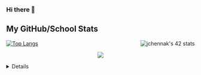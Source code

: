 ### Hi there 👋

## **My GitHub/School Stats**
<!-- <a href="https://github.com/oakoudad/badge42"><img align='right' src="https://badge.mediaplus.ma/darkblue/jchennak" alt="jchennak's 42 stats" /></a> -->
<a href="https://github.com/oakoudad/badge42"><img align='right' src="https://badge.mediaplus.ma/darkblue/jchennak" alt="jchennak's 42 stats" /></a>
[![Top Langs](https://github-readme-stats.vercel.app/api/top-langs/?username=thejewels00&theme=ayu-mirage&hide=html,makefile,css&exclude_repo=Yona2.0,Nand2Tetris&langs_count=6)](https://github.com/thejewels00/github-readme-stats)
<p align="center">
  <a href="https://github.com/thejewels00">
    <img src="https://komarev.com/ghpvc/?username=thejewels00&color=blue&style=flat)" />
  </a>
</p>
<details>
<p align="center">
  <a href="https://github.com/thejewels00">
    <img src="http://github-profile-summary-cards.vercel.app/api/cards/profile-details?username=thejewels00&theme=transparent" />
  </a>
  <a href="https://github.com/thejewels00">
    <img src="https://github-readme-streak-stats.herokuapp.com/?user=thejewels00&hide_border=true&card_width=338&theme=transparent" />
  </a>
  <a href="https://github.com/thejewels00">
    <img src="http://github-profile-summary-cards.vercel.app/api/cards/stats?username=thejewels00&theme=transparent" />
  </a>
</p>
</details>


<!--
**thejewels00/thejewels00** is a ✨ _special_ ✨ repository because its `README.md` (this file) appears on your GitHub profile.

Here are some ideas to get you started:

- 🔭 I’m currently working on ...
- 🌱 I’m currently learning ...
- 👯 I’m looking to collaborate on ...
- 🤔 I’m looking for help with ...
- 💬 Ask me about ...
- 📫 How to reach me: ...
- 😄 Pronouns: ...
- ⚡ Fun fact: ...
-->
